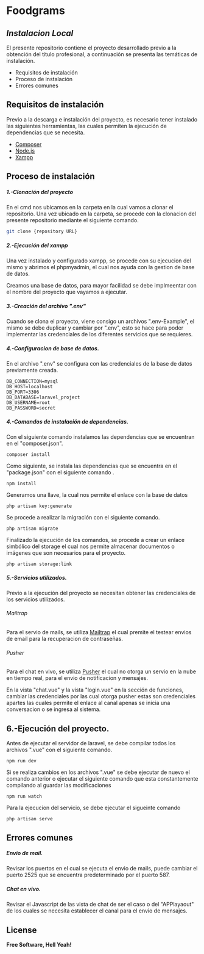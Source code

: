 # Foodgrams
## _Instalacion Local_


El presente repositorio contiene el proyecto desarrollado previo a la obtención del título profesional, a continuación se presenta las temáticas de instalación.
- Requisitos de instalación
- Proceso de instalación
- Errores comunes

## Requisitos de instalación

Previo a la descarga e instalación del proyecto, es necesario tener instalado las siguientes herramientas, las cuales permiten la ejecución de dependencias que se necesita.
- [Composer](https://getcomposer.org/download/)
- [Node.js](https://nodejs.org/en/download/)
- [Xampp](https://www.apachefriends.org/es/download.html)


## Proceso de instalación
##### 1.-Clonación del proyecto
En el cmd nos ubicamos en la carpeta en la cual vamos a clonar el repositorio.
Una vez ubicado en la carpeta, se procede con la clonacion del presente repositorio mediante el siguiente comando.
```sh
git clone {repository URL}
```
##### 2.-Ejecución del xampp

Una vez instalado y configurado xampp, se procede con su ejecucion del mismo y abrimos el phpmyadmin, el cual nos ayuda con la gestion de base de datos.

Creamos una base de datos, para mayor facilidad se debe implmeentar con el nombre del proyecto que vayamos a ejecutar.
##### 3.-Creación del archivo ".env"
Cuando se clona el proyecto, viene consigo un archivos ".env-Example", el mismo se debe duplicar y cambiar por ".env", esto se hace para poder implementar las credenciales de los diferentes servicios que se requieres.
##### 4.-Configuracion de base de datos.
En el archivo ".env" se configura con las credenciales de la base de datos previamente creada.
```
DB_CONNECTION=mysql
DB_HOST=localhost
DB_PORT=3306
DB_DATABASE=laravel_project
DB_USERNAME=root
DB_PASSWORD=secret
```
##### 4.-Comandos de instalación de dependencias.

Con el siguiente comando instalamos las dependencias que se encuentran en el "composer.json".
```
composer install
```
Como siguiente, se instala las dependencias que se encuentra en el "package.json" con el siguiente comando .
```
npm install
```
Generamos una llave, la cual nos permite el enlace con la base de datos
```
php artisan key:generate
```
Se procede a realizar la migración con el siguiente comando.
```
php artisan migrate 
```
Finalizado la ejecución de los comandos, se procede a crear un enlace simbólico del storage el cual nos permite almacenar documentos o imágenes que son necesarios para el proyecto.
```
php artisan storage:link
```
##### 5.-Servicios utilizados.
Previo a la ejecución del proyecto se necesitan obtener las credenciales de los servicios utilizados.
###### Mailtrap
Para el servio de mails, se utiliza [Mailtrap](https://mailtrap.io/) el cual premite el testear envios de email para la recuperacion de contraseñas.
###### Pusher
Para el chat en vivo, se utiliza [Pusher](https://pusher.com/) el cual no otorga un servio en la nube en tiempo real, para el envio de notificacion y mensajes.

En la vista "chat.vue" y la vista "login.vue" en la sección  de funciones, cambiar las credenciales por las cual otorga pusher estas son credenciales apartes las cuales permite el enlace al canal apenas se inicia una conversacion o se ingresa al sistema.

## 6.-Ejecución del proyecto.
Antes de ejecutar el servidor de laravel, se debe compilar todos los archivos ".vue" con el siguiente comando.
```
npm run dev
```
Si se realiza cambios en los archivos ".vue" se debe ejecutar de nuevo el comando anterior o ejecutar el siguiente comando que esta constantemente compilando al guardar las modificaciones 
```
npm run watch
```
Para la ejecucion del servicio, se debe ejecutar el sigueinte comando

```
php artisan serve
```
## Errores comunes
##### Envio de mail.
Revisar los puertos en el cual se ejecuta el envio de mails, puede cambiar el puerto 2525 que se encuentra predeterminado por el puerto 587.
##### Chat en vivo.

Revisar el Javascript de las vista de chat de ser el caso o del "APPlayaout" de los cuales se necesita establecer el canal para el envio de mensajes.



## License


**Free Software, Hell Yeah!**
